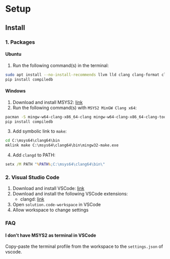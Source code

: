 # Setup

## Install

### 1. Packages

#### Ubuntu

1. Run the following command(s) in the terminal:

```sh
sudo apt install --no-install-recommends llvm lld clang clang-format clang-tidy clangd python3-pip
pip install compiledb
```

#### Windows

1. Download and install MSYS2: [link](https://github.com/msys2/msys2-installer/releases/latest)
2. Run the following command(s) with `MSYS2 MinGW Clang x64`:

```sh
pacman -S mingw-w64-clang-x86_64-clang mingw-w64-clang-x86_64-clang-tools-extra  mingw-w64-clang-x86_64-make mingw-w64-clang-x86_64-nasm mingw-w64-clang-x86_64-python-pip
pip install compiledb
```

3. Add symbolic link to `make`:

```cmd
cd C:\msys64\clang64\bin
mklink make C:\msys64\clang64\bin\mingw32-make.exe
```

4. Add `clangd` to PATH:

```cmd
setx /M PATH "%PATH%;C:\msys64\clang64\bin\"
```

### 2. Visual Studio Code

1. Download and install VSCode: [link](https://code.visualstudio.com/download)
2. Download and install the following VSCode extensions:
    - clangd: [link](https://marketplace.visualstudio.com/items?itemName=llvm-vs-code-extensions.vscode-clangd)
3. Open `solution.code-workspace` in VSCode
4. Allow workspace to change settings

### FAQ

#### I don't have MSYS2 as terminal in VSCode

Copy-paste the terminal profile from the workspace to the `settings.json` of
vscode.
